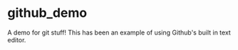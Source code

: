 # github_demo
A demo for git stuff!
This has been an example of using Github's built in text editor.
